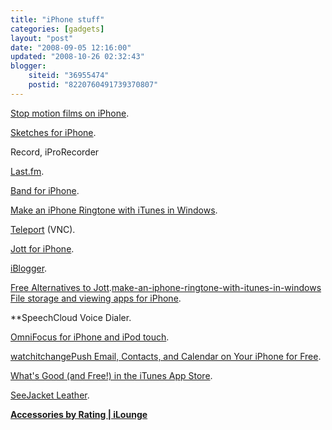 ```yaml
---
title: "iPhone stuff"
categories: [gadgets]
layout: "post"
date: "2008-09-05 12:16:00"
updated: "2008-10-26 02:32:43"
blogger:
    siteid: "36955474"
    postid: "8220760491739370807"
---
```


<a href='http://www.macworld.com/article/135035/2008/08/watchitchange.html?lsrc=rss_main'>Stop motion films on iPhone</a>.

<a href='http://www.macworld.com/article/134489/2008/07/sketches_review.html'>Sketches for iPhone</a>.

Record, iProRecorder

<a href='http://lifehacker.com/398449/lastfm-app-streams-tunes-directly-to-your-iphone'>Last.fm</a>.

<a href='http://www.macworld.com/article/135143/2008/08/band.html?lsrc=rss_main'>Band for iPhone</a>.

<a href='http://lifehacker.com/5040132/free-alternatives-to-replace-jotts-functions'/><a href='http://lifehacker.com/400690/make-an-iphone-ringtone-with-itunes-in-windows'>Make an iPhone Ringtone with iTunes in Windows</a>.

<a href='http://www.macworld.com/article/134827/2008/08/teleportvnc.html?lsrc=rss_main'>Teleport</a> (VNC).

<a href='http://www.macworld.com/article/134541/2008/07/jott.html?lsrc=rss_main'>Jott for iPhone</a>.

<a href='http://www.macworld.com/article/135691/2008/09/iblogger.html'>iBlogger</a>.

<a href='http://www.macworld.com/article/134489/2008/07/sketches_review.html'/><a href='http://lifehacker.com/5040132/free-alternatives-to-replace-jotts-functions'>Free Alternatives to Jott</a>.<a href='http://lifehacker.com/400690/make-an-iphone-ringtone-with-itunes-in-windows'>make-an-iphone-ringtone-with-itunes-in-windows</a> <a href='http://www.macworld.com/article/135334/2008/09/fileapps.html?lsrc=rss_main'>File storage and viewing apps for iPhone</a>.

**SpeechCloud Voice Dialer.

<a href='http://www.artwizz.com/251+M52087573ab0.html'/><a href='http://www.omnigroup.com/applications/omnifocus/iphone/'>OmniFocus for iPhone and iPod touch</a>.

<a href='http://www.macworld.com/article/135035/2008/08/watchitchange.html?lsrc=rss_main'>watchitchange</a><a href='http://lifehacker.com/398526/set-up-push-email-contacts-and-calendar-on-your-iphone-for-free'>Push Email, Contacts, and Calendar on Your iPhone for Free</a>.

<a href='http://lifehacker.com/398275/whats-good-and-free-in-the-itunes-app-store'>What's Good (and Free!) in the iTunes App Store</a>.

<a href='http://www.artwizz.com/251+M52087573ab0.html'>SeeJacket Leather</a>.


**<a href='http://www.ilounge.com/index.php/reviews/sort_grades/250/' class='taggedlink' rel='nofollow'>Accessories by Rating | iLounge</a>**
